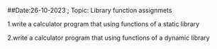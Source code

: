 ##Date:26-10-2023 ; Topic: Library function assignmets

1.write a calculator program that using functions of a static library

2.write a calculator program that using functions of a dynamic library

